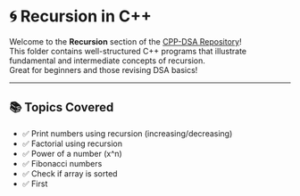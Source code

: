 # 🌀 Recursion in C++

Welcome to the **Recursion** section of the [CPP-DSA Repository](https://github.com/chandra71/CPP-DSA)!  
This folder contains well-structured C++ programs that illustrate fundamental and intermediate concepts of recursion.  
Great for beginners and those revising DSA basics!

---

## 📚 Topics Covered

- ✅ Print numbers using recursion (increasing/decreasing)
- ✅ Factorial using recursion
- ✅ Power of a number (x^n)
- ✅ Fibonacci numbers
- ✅ Check if array is sorted
- ✅ First
